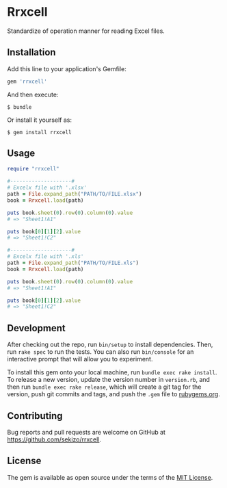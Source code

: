# Rrxcell

Standardize of operation manner for reading Excel files.

## Installation

Add this line to your application's Gemfile:

```ruby
gem 'rrxcell'
```

And then execute:

    $ bundle

Or install it yourself as:

    $ gem install rrxcell

## Usage

``` ruby
require "rrxcell"

#--------------------#
# Excelx file with '.xlsx'
path = File.expand_path("PATH/TO/FILE.xlsx")
book = Rrxcell.load(path)

puts book.sheet(0).row(0).column(0).value
# => "Sheet1!A1"

puts book[0][1][2].value
# => "Sheet1!C2"

#--------------------#
# Excelx file with '.xls'
path = File.expand_path("PATH/TO/FILE.xls")
book = Rrxcell.load(path)

puts book.sheet(0).row(0).column(0).value
# => "Sheet1!A1"

puts book[0][1][2].value
# => "Sheet1!C2"

```


## Development

After checking out the repo, run `bin/setup` to install dependencies. Then, run `rake spec` to run the tests. You can also run `bin/console` for an interactive prompt that will allow you to experiment.

To install this gem onto your local machine, run `bundle exec rake install`. To release a new version, update the version number in `version.rb`, and then run `bundle exec rake release`, which will create a git tag for the version, push git commits and tags, and push the `.gem` file to [rubygems.org](https://rubygems.org).

## Contributing

Bug reports and pull requests are welcome on GitHub at https://github.com/sekizo/rrxcell.


## License

The gem is available as open source under the terms of the [MIT License](http://opensource.org/licenses/MIT).
